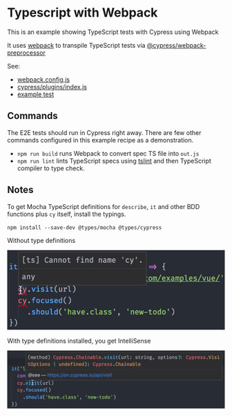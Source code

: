 # Typescript with Webpack

This is an example showing TypeScript tests with Cypress using Webpack

It uses [webpack](https://github.com/webpack/webpack) to transpile TypeScript tests
via [@cypress/webpack-preprocessor](https://github.com/cypress-io/cypress-webpack-preprocessor)

See:
- [webpack.config.js](webpack.config.js)
- [cypress/plugins/index.js](cypress/plugins/index.js)
- [example test](cypress/integration/spec.ts)

## Commands

The E2E tests should run in Cypress right away. There are few other commands configured in this example recipe as a demonstration.

- `npm run build` runs Webpack to convert spec TS file into `out.js`
- `npm run lint` lints TypeScript specs using [tslint](https://palantir.github.io/tslint) and then TypeScript compiler to type check.

## Notes

To get Mocha TypeScript definitions for `describe`, `it` and other BDD functions plus `cy` itself, install the typings.

```
npm install --save-dev @types/mocha @types/cypress
```

Without type definitions

![Without type definitions](img/cy-without-type-definition.png)

With type definitions installed, you get IntelliSense

![Cypress type definitions](img/cy-type-definitions.png)

